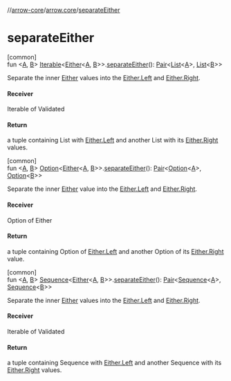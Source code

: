//[arrow-core](../../index.md)/[arrow.core](index.md)/[separateEither](separate-either.md)

# separateEither

[common]\
fun &lt;[A](separate-either.md), [B](separate-either.md)&gt; [Iterable](https://kotlinlang.org/api/latest/jvm/stdlib/kotlin.collections/-iterable/index.html)&lt;[Either](-either/index.md)&lt;[A](separate-either.md), [B](separate-either.md)&gt;&gt;.[separateEither](separate-either.md)(): [Pair](https://kotlinlang.org/api/latest/jvm/stdlib/kotlin/-pair/index.html)&lt;[List](https://kotlinlang.org/api/latest/jvm/stdlib/kotlin.collections/-list/index.html)&lt;[A](separate-either.md)&gt;, [List](https://kotlinlang.org/api/latest/jvm/stdlib/kotlin.collections/-list/index.html)&lt;[B](separate-either.md)&gt;&gt;

Separate the inner [Either](-either/index.md) values into the [Either.Left](-either/-left/index.md) and [Either.Right](-either/-right/index.md).

#### Receiver

Iterable of Validated

#### Return

a tuple containing List with [Either.Left](-either/-left/index.md) and another List with its [Either.Right](-either/-right/index.md) values.

[common]\
fun &lt;[A](separate-either.md), [B](separate-either.md)&gt; [Option](-option/index.md)&lt;[Either](-either/index.md)&lt;[A](separate-either.md), [B](separate-either.md)&gt;&gt;.[separateEither](separate-either.md)(): [Pair](https://kotlinlang.org/api/latest/jvm/stdlib/kotlin/-pair/index.html)&lt;[Option](-option/index.md)&lt;[A](separate-either.md)&gt;, [Option](-option/index.md)&lt;[B](separate-either.md)&gt;&gt;

Separate the inner [Either](-either/index.md) value into the [Either.Left](-either/-left/index.md) and [Either.Right](-either/-right/index.md).

#### Receiver

Option of Either

#### Return

a tuple containing Option of [Either.Left](-either/-left/index.md) and another Option of its [Either.Right](-either/-right/index.md) value.

[common]\
fun &lt;[A](separate-either.md), [B](separate-either.md)&gt; [Sequence](https://kotlinlang.org/api/latest/jvm/stdlib/kotlin.sequences/-sequence/index.html)&lt;[Either](-either/index.md)&lt;[A](separate-either.md), [B](separate-either.md)&gt;&gt;.[separateEither](separate-either.md)(): [Pair](https://kotlinlang.org/api/latest/jvm/stdlib/kotlin/-pair/index.html)&lt;[Sequence](https://kotlinlang.org/api/latest/jvm/stdlib/kotlin.sequences/-sequence/index.html)&lt;[A](separate-either.md)&gt;, [Sequence](https://kotlinlang.org/api/latest/jvm/stdlib/kotlin.sequences/-sequence/index.html)&lt;[B](separate-either.md)&gt;&gt;

Separate the inner [Either](-either/index.md) values into the [Either.Left](-either/-left/index.md) and [Either.Right](-either/-right/index.md).

#### Receiver

Iterable of Validated

#### Return

a tuple containing Sequence with [Either.Left](-either/-left/index.md) and another Sequence with its [Either.Right](-either/-right/index.md) values.
